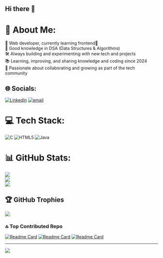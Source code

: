 ## Hi there 👋
# 💫 About Me:
📱 Web developer, currently learning frontend🚀<br>🔎 Good knowledge in DSA (Data Structures & Algorithms)<br>🛠️ Always building and experimenting with new tech and projects<br>📚 Learning, improving, and sharing knowledge and coding since 2024<br>🌱 Passionate about collaborating and growing as part of the tech community


## 🌐 Socials:
[![LinkedIn](https://img.shields.io/badge/LinkedIn-%230077B5.svg?logo=linkedin&logoColor=white)](https://linkedin.com/in/www.linkedin.com/in/anjishnu-srivastava) [![email](https://img.shields.io/badge/Email-D14836?logo=gmail&logoColor=white)](mailto:anjishnu15@gmail.com) 

# 💻 Tech Stack:
![C](https://img.shields.io/badge/c-%2300599C.svg?style=for-the-badge&logo=c&logoColor=white) ![HTML5](https://img.shields.io/badge/html5-%23E34F26.svg?style=for-the-badge&logo=html5&logoColor=white) ![Java](https://img.shields.io/badge/java-%23ED8B00.svg?style=for-the-badge&logo=openjdk&logoColor=white)
# 📊 GitHub Stats:
![](https://github-readme-stats.vercel.app/api?username=cosmicbeast&theme=codeSTACKr&hide_border=false&include_all_commits=false&count_private=false)<br/>
![](https://nirzak-streak-stats.vercel.app/?user=cosmicbeast&theme=codeSTACKr&hide_border=false)<br/>
![](https://github-readme-stats.vercel.app/api/top-langs/?username=cosmicbeast&theme=codeSTACKr&hide_border=false&include_all_commits=false&count_private=false&layout=compact)

## 🏆 GitHub Trophies
![](https://github-profile-trophy.vercel.app/?username=cosmicbeast&theme=radical&no-frame=false&no-bg=false&margin-w=4)

### 🔝 Top Contributed Repo
[![Readme Card](https://github-readme-stats.vercel.app/api/pin/?username=cosmicbeast&repo=project&theme=codeSTACKr)](https://github.com/cosmicbeast/project)
[![Readme Card](https://github-readme-stats.vercel.app/api/pin/?username=cosmicbeast&repo=resturant-menu&theme=codeSTACKr)](https://github.com/cosmicbeast/resturant-menu)
[![Readme Card](https://github-readme-stats.vercel.app/api/pin/?username=cosmicbeast&repo=workshop&theme=codeSTACKr)](https://github.com/cosmicbeast/workshop)

---
[![](https://visitcount.itsvg.in/api?id=cosmicbeast&icon=0&color=0)](https://visitcount.itsvg.in)
